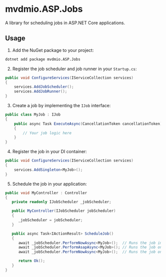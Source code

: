 # mvdmio.ASP.Jobs
A library for scheduling jobs in ASP.NET Core applications.

## Usage
1. Add the NuGet package to your project:
```bash
dotnet add package mvdmio.ASP.Jobs
```

2. Register the job scheduler and job runner in your `Startup.cs`:
```csharp
public void ConfigureServices(IServiceCollection services)
{
    services.AddJobScheduler();
    services.AddJobRunner();
}
```

3. Create a job by implementing the `IJob` interface:
```csharp
public class MyJob : IJob
{
    public async Task ExecuteAsync(CancellationToken cancellationToken)
    {
        // Your job logic here
    }
}
```

4. Register the job in your DI container:
```csharp
public void ConfigureServices(IServiceCollection services)
{
    services.AddSingleton<MyJob>();
}
```

5. Schedule the job in your application:
```csharp
public void MyController : Controller
{
   private readonly IJobScheduler _jobScheduler;

   public MyController(IJobScheduler jobScheduler)
   {
      _jobScheduler = jobScheduler;
   }

   public async Task<IActionResult> ScheduleJob()
   {
      await _jobScheduler.PerformNowAsync<MyJob>();  // Runs the job immediately and waits for completion.
      await _jobScheduler.PerformAsapAsync<MyJob>(); // Runs the job on a separate thread as soon as a slot becomes available.
      await _jobScheduler.PerformNowAsync<MyJob>();  // Runs the job on a separate thread at the given time.

      return Ok();
   }
}
```